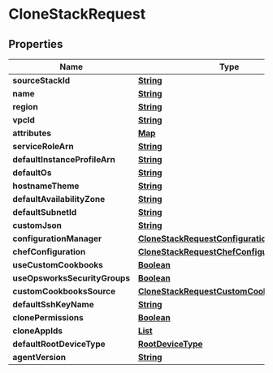 

# CloneStackRequest


## Properties

| Name | Type | Description | Notes |
|------------ | ------------- | ------------- | -------------|
|**sourceStackId** | [**String**](String.md) |  |  |
|**name** | [**String**](String.md) |  |  [optional] |
|**region** | [**String**](String.md) |  |  [optional] |
|**vpcId** | [**String**](String.md) |  |  [optional] |
|**attributes** | [**Map**](Map.md) |  |  [optional] |
|**serviceRoleArn** | [**String**](String.md) |  |  |
|**defaultInstanceProfileArn** | [**String**](String.md) |  |  [optional] |
|**defaultOs** | [**String**](String.md) |  |  [optional] |
|**hostnameTheme** | [**String**](String.md) |  |  [optional] |
|**defaultAvailabilityZone** | [**String**](String.md) |  |  [optional] |
|**defaultSubnetId** | [**String**](String.md) |  |  [optional] |
|**customJson** | [**String**](String.md) |  |  [optional] |
|**configurationManager** | [**CloneStackRequestConfigurationManager**](CloneStackRequestConfigurationManager.md) |  |  [optional] |
|**chefConfiguration** | [**CloneStackRequestChefConfiguration**](CloneStackRequestChefConfiguration.md) |  |  [optional] |
|**useCustomCookbooks** | [**Boolean**](Boolean.md) |  |  [optional] |
|**useOpsworksSecurityGroups** | [**Boolean**](Boolean.md) |  |  [optional] |
|**customCookbooksSource** | [**CloneStackRequestCustomCookbooksSource**](CloneStackRequestCustomCookbooksSource.md) |  |  [optional] |
|**defaultSshKeyName** | [**String**](String.md) |  |  [optional] |
|**clonePermissions** | [**Boolean**](Boolean.md) |  |  [optional] |
|**cloneAppIds** | [**List**](List.md) |  |  [optional] |
|**defaultRootDeviceType** | [**RootDeviceType**](RootDeviceType.md) |  |  [optional] |
|**agentVersion** | [**String**](String.md) |  |  [optional] |



